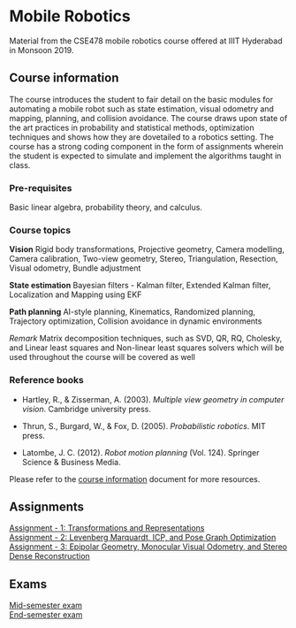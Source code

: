 # Mobile Robotics

Material from the CSE478 mobile robotics course offered at IIIT Hyderabad in Monsoon 2019.

## Course information

The course introduces the student to fair detail on the basic modules for automating a mobile robot such as state estimation, visual odometry and mapping, planning, and collision avoidance. The course draws upon state of the art practices in probability and statistical methods, optimization techniques and shows how they are dovetailed to a robotics setting. The course has a strong coding component in the form of assignments wherein the student is expected to simulate and implement the algorithms taught in class.

### Pre-requisites

Basic linear algebra, probability theory, and calculus.

### Course topics

**Vision**
Rigid body transformations, Projective geometry, Camera modelling, Camera calibration, Two-view geometry, Stereo, Triangulation, Resection, Visual odometry, Bundle adjustment

**State estimation**
Bayesian filters - Kalman filter, Extended Kalman filter, Localization and Mapping using EKF

**Path planning**
AI-style planning, Kinematics, Randomized planning, Trajectory optimization, Collision avoidance in dynamic environments

_Remark_
Matrix decomposition techniques, such as SVD, QR, RQ, Cholesky, and Linear least squares and Non-linear least squares solvers which will be used throughout the course will be covered as well

### Reference books

- Hartley, R., & Zisserman, A. (2003). _Multiple view geometry in computer vision_. Cambridge
university press.

- Thrun, S., Burgard, W., & Fox, D. (2005). _Probabilistic robotics_. MIT press.

- Latombe, J. C. (2012). _Robot motion planning_ (Vol. 124). Springer Science & Business Media.


Please refer to the [course information](https://www.notion.so/Mobile-Robotics-2023-19d124ffa46445b5a306178f4c6c8057) document for more resources.

## Assignments
[Assignment - 1: Transformations and Representations](assignments/assignment-1.pdf) <br>
[Assignment - 2: Levenberg Marquardt, ICP, and Pose Graph Optimization](assignments/assignment-2.pdf) <br>
[Assignment - 3:  Epipolar Geometry, Monocular Visual Odometry, and Stereo Dense Reconstruction](assignments/assignment-3.pdf) <br>

## Exams

[Mid-semester exam](exams/mid-sem-qp.pdf) <br>
[End-semester exam](exams/end-sem-qp.pdf)

